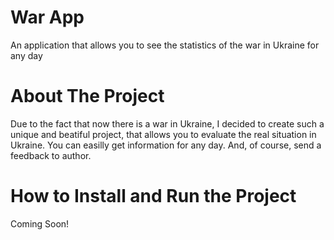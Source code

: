 # War App
An application that allows you to see the statistics of the war in Ukraine for any day
# About The Project
Due to the fact that now there is a war in Ukraine, I decided to create such a unique and beatiful project, that allows you to evaluate the real situation in Ukraine. You can easilly get information for any day. And, of course, send a feedback to author.
# How to Install and Run the Project
Coming Soon!
